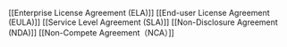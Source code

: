[[Enterprise License Agreement (ELA)]]
[[End-user License Agreement (EULA)]]
[[Service Level Agreement (SLA)]]
[[Non-Disclosure Agreement (NDA)]]
[[Non-Compete Agreement（NCA）]]


